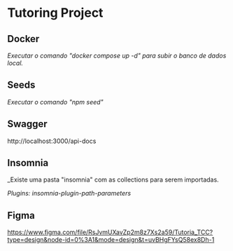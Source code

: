 # Tutoring Project

## Docker 

_Executar o comando "docker compose up -d" para subir o banco de dados local._

## Seeds 

_Executar o comando "npm seed"_

## Swagger
http://localhost:3000/api-docs

## Insomnia
_Existe uma pasta "insomnia" com as collections para serem importadas.

_Plugins: insomnia-plugin-path-parameters_  

## Figma
https://www.figma.com/file/RsJvmUXavZp2m8z7Xs2a59/Tutoria_TCC?type=design&node-id=0%3A1&mode=design&t=uvBHgFYsQ58ex8Dh-1




